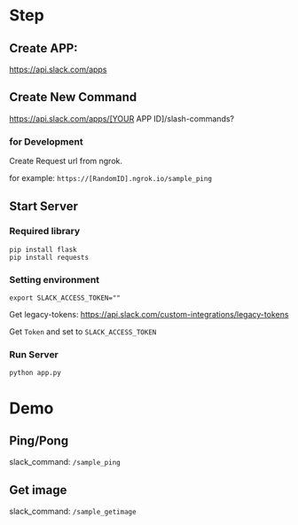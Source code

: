 
# Step
##  Create APP:
https://api.slack.com/apps

##  Create New Command
https://api.slack.com/apps/[YOUR APP ID]/slash-commands?

### for Development

Create Request url from ngrok.

for example: `https://[RandomID].ngrok.io/sample_ping`

##  Start Server

### Required library

```
pip install flask
pip install requests
```

### Setting environment

```
export SLACK_ACCESS_TOKEN=""
```

Get legacy-tokens:
https://api.slack.com/custom-integrations/legacy-tokens

Get `Token` and set to `SLACK_ACCESS_TOKEN`

### Run Server

```
python app.py
```

# Demo
## Ping/Pong

slack_command: `/sample_ping`

## Get image

slack_command: `/sample_getimage`
